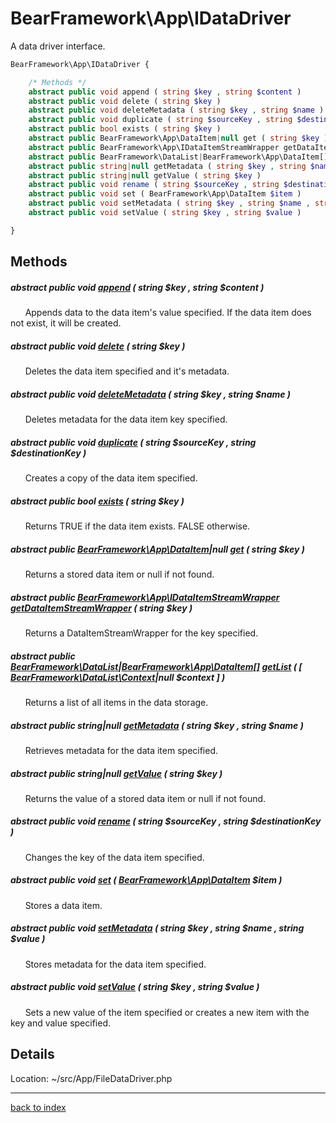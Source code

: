 # BearFramework\App\IDataDriver

A data driver interface.

```php
BearFramework\App\IDataDriver {

	/* Methods */
	abstract public void append ( string $key , string $content )
	abstract public void delete ( string $key )
	abstract public void deleteMetadata ( string $key , string $name )
	abstract public void duplicate ( string $sourceKey , string $destinationKey )
	abstract public bool exists ( string $key )
	abstract public BearFramework\App\DataItem|null get ( string $key )
	abstract public BearFramework\App\IDataItemStreamWrapper getDataItemStreamWrapper ( string $key )
	abstract public BearFramework\DataList|BearFramework\App\DataItem[] getList ( [ BearFramework\DataList\Context|null $context ] )
	abstract public string|null getMetadata ( string $key , string $name )
	abstract public string|null getValue ( string $key )
	abstract public void rename ( string $sourceKey , string $destinationKey )
	abstract public void set ( BearFramework\App\DataItem $item )
	abstract public void setMetadata ( string $key , string $name , string $value )
	abstract public void setValue ( string $key , string $value )

}
```

## Methods

##### abstract public void [append](bearframework.app.idatadriver.append.method.md) ( string $key , string $content )

&nbsp;&nbsp;&nbsp;&nbsp;&nbsp;&nbsp;Appends data to the data item's value specified. If the data item does not exist, it will be created.

##### abstract public void [delete](bearframework.app.idatadriver.delete.method.md) ( string $key )

&nbsp;&nbsp;&nbsp;&nbsp;&nbsp;&nbsp;Deletes the data item specified and it's metadata.

##### abstract public void [deleteMetadata](bearframework.app.idatadriver.deletemetadata.method.md) ( string $key , string $name )

&nbsp;&nbsp;&nbsp;&nbsp;&nbsp;&nbsp;Deletes metadata for the data item key specified.

##### abstract public void [duplicate](bearframework.app.idatadriver.duplicate.method.md) ( string $sourceKey , string $destinationKey )

&nbsp;&nbsp;&nbsp;&nbsp;&nbsp;&nbsp;Creates a copy of the data item specified.

##### abstract public bool [exists](bearframework.app.idatadriver.exists.method.md) ( string $key )

&nbsp;&nbsp;&nbsp;&nbsp;&nbsp;&nbsp;Returns TRUE if the data item exists. FALSE otherwise.

##### abstract public [BearFramework\App\DataItem](bearframework.app.dataitem.class.md)|null [get](bearframework.app.idatadriver.get.method.md) ( string $key )

&nbsp;&nbsp;&nbsp;&nbsp;&nbsp;&nbsp;Returns a stored data item or null if not found.

##### abstract public [BearFramework\App\IDataItemStreamWrapper](bearframework.app.idataitemstreamwrapper.class.md) [getDataItemStreamWrapper](bearframework.app.idatadriver.getdataitemstreamwrapper.method.md) ( string $key )

&nbsp;&nbsp;&nbsp;&nbsp;&nbsp;&nbsp;Returns a DataItemStreamWrapper for the key specified.

##### abstract public [BearFramework\DataList](bearframework.datalist.class.md)|[BearFramework\App\DataItem[]](bearframework.app.dataitem.class.md) [getList](bearframework.app.idatadriver.getlist.method.md) ( [ [BearFramework\DataList\Context](bearframework.datalist.context.class.md)|null $context ] )

&nbsp;&nbsp;&nbsp;&nbsp;&nbsp;&nbsp;Returns a list of all items in the data storage.

##### abstract public string|null [getMetadata](bearframework.app.idatadriver.getmetadata.method.md) ( string $key , string $name )

&nbsp;&nbsp;&nbsp;&nbsp;&nbsp;&nbsp;Retrieves metadata for the data item specified.

##### abstract public string|null [getValue](bearframework.app.idatadriver.getvalue.method.md) ( string $key )

&nbsp;&nbsp;&nbsp;&nbsp;&nbsp;&nbsp;Returns the value of a stored data item or null if not found.

##### abstract public void [rename](bearframework.app.idatadriver.rename.method.md) ( string $sourceKey , string $destinationKey )

&nbsp;&nbsp;&nbsp;&nbsp;&nbsp;&nbsp;Changes the key of the data item specified.

##### abstract public void [set](bearframework.app.idatadriver.set.method.md) ( [BearFramework\App\DataItem](bearframework.app.dataitem.class.md) $item )

&nbsp;&nbsp;&nbsp;&nbsp;&nbsp;&nbsp;Stores a data item.

##### abstract public void [setMetadata](bearframework.app.idatadriver.setmetadata.method.md) ( string $key , string $name , string $value )

&nbsp;&nbsp;&nbsp;&nbsp;&nbsp;&nbsp;Stores metadata for the data item specified.

##### abstract public void [setValue](bearframework.app.idatadriver.setvalue.method.md) ( string $key , string $value )

&nbsp;&nbsp;&nbsp;&nbsp;&nbsp;&nbsp;Sets a new value of the item specified or creates a new item with the key and value specified.

## Details

Location: ~/src/App/FileDataDriver.php

---

[back to index](index.md)

